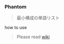 ### Phantom

> 最小構成の単語リスト

how to use

> Please read [wiki](https://github.com/takkii/phantom/wiki/manual)
